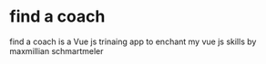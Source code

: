 # find a coach
 find a coach is a Vue js trinaing app to enchant my vue js skills by maxmillian schmartmeler
